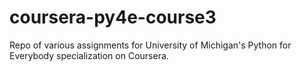 # coursera-py4e-course3
Repo of various assignments for University of Michigan's Python for Everybody specialization on Coursera.
